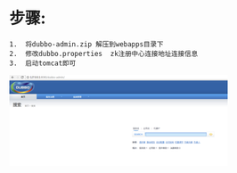 # 步骤:
 	1.	将dubbo-admin.zip 解压到webapps目录下
 	2.	修改dubbo.properties  zk注册中心连接地址连接信息
 	3.	启动tomcat即可
 	
 ![dubbo5](.././assets/dubbo5.png)